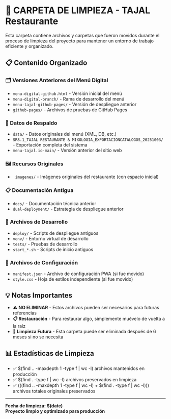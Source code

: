 # 📁 CARPETA DE LIMPIEZA - TAJAL Restaurante

Esta carpeta contiene archivos y carpetas que fueron movidos durante el proceso de limpieza del proyecto para mantener un entorno de trabajo eficiente y organizado.

## 📋 Contenido Organizado

### 🗂️ Versiones Anteriores del Menú Digital
- `menu-digital-github.html` - Versión inicial del menú
- `menu-digital-branch/` - Rama de desarrollo del menú
- `menu-tajal-github-pages/` - Versión de despliegue anterior
- `github-pages/` - Archivos de pruebas de GitHub Pages

### 📁 Datos de Respaldo
- `data/` - Datos originales del menú (XML, DB, etc.)
- `SR8.1_TAJAL RESTAURANTE & MIXOLOGIA_EXPORTACIONCATALOGOS_20251003/` - Exportación completa del sistema
- `menu-tajal.io-main/` - Versión anterior del sitio web

### 🖼️ Recursos Originales
- ` imagenes/` - Imágenes originales del restaurante (con espacio inicial)

### 📋 Documentación Antigua
- `docs/` - Documentación técnica anterior
- `dual-deployment/` - Estrategia de despliegue anterior

### 🔧 Archivos de Desarrollo
- `deploy/` - Scripts de despliegue antiguos
- `venv/` - Entorno virtual de desarrollo
- `tests/` - Pruebas de desarrollo
- `start_*.sh` - Scripts de inicio antiguos

### 📄 Archivos de Configuración
- `manifest.json` - Archivo de configuración PWA (si fue movido)
- `style.css` - Hoja de estilos independiente (si fue movido)

## 💡 Notas Importantes

- **⚠️ NO ELIMINAR** - Estos archivos pueden ser necesarios para futuras referencias
- **📋 Restauración** - Para restaurar algo, simplemente muévelo de vuelta a la raíz
- **🧹 Limpieza Futura** - Esta carpeta puede ser eliminada después de 6 meses si no se necesita

## 📊 Estadísticas de Limpieza

- ✅ $(find .. -maxdepth 1 -type f | wc -l) archivos mantenidos en producción
- ✅ $(find . -type f | wc -l) archivos preservados en limpieza
- ✅ $(($(find .. -maxdepth 1 -type f | wc -l) + $(find . -type f | wc -l))) archivos totales originales preservados

---
**Fecha de limpieza: $(date)**  
**Proyecto limpio y optimizado para producción**

